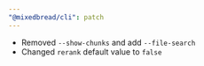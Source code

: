 ```yaml
---
"@mixedbread/cli": patch
---
```


- Removed `--show-chunks` and add `--file-search`
- Changed `rerank` default value to `false`
